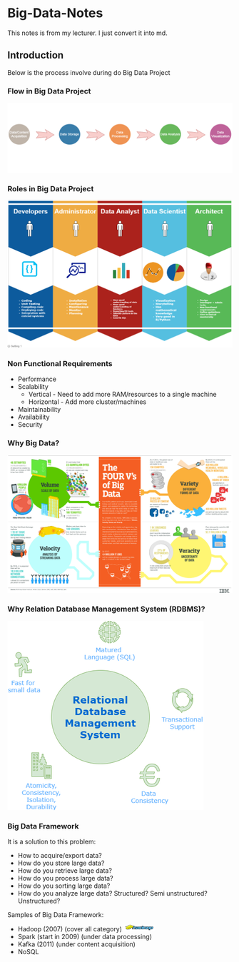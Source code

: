 # Big-Data-Notes

This notes is from my lecturer. I just convert it into md.

## Introduction

Below is the process involve during do Big Data Project

### Flow in Big Data Project

![Big Data Flow](https://github.com/ariffyasri/Big-Data-Notes/blob/master/img/data-flow.png)

### Roles in Big Data Project

![Roles Big Data](https://github.com/ariffyasri/Big-Data-Notes/blob/master/img/roles-big-data.png)

### Non Functional Requirements

- Performance
- Scalability
  -  Vertical  - Need to add more RAM/resources to a single machine
  -  Horizontal - Add more cluster/machines
- Maintainability
- Availability
- Security

### Why Big Data?

!['4Vs of Big Data'](https://github.com/ariffyasri/Big-Data-Notes/blob/master/img/4-Vs-of-big-data.jpg)

### Why Relation Database Management System (RDBMS)?

!['RDBMS'](https://github.com/ariffyasri/Big-Data-Notes/blob/master/img/rdbms.png)

### Big Data Framework

It is a solution to this problem:

- How to acquire/export data?
- How do you store large data?
- How do you retrieve large data?
- How do you process large data?
- How do you sorting large data?
- How do you analyze large data? Structured? Semi unstructured? Unstructured?

Samples of Big Data Framework:

- Hadoop (2007) (cover all category) <img src="https://github.com/ariffyasri/Big-Data-Notes/blob/master/img/hadoop.png" alt="Hadoop" width="70" height="15"/>
- Spark (start in 2009) (under data processing)
- Kafka (2011) (under content acquisition)
- NoSQL



